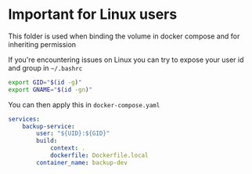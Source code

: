 # Important for Linux users
This folder is used when binding the volume in docker compose and for inheriting permission

If you're encountering issues on Linux you can try to expose your user id and group in `~/.bashrc`
```bash
export GID="$(id -g)"
export GNAME="$(id -gn)"
```

You can then apply this in `docker-compose.yaml`
```yaml
services:
    backup-service:
        user: "${UID}:${GID}"
        build:
            context: .
            dockerfile: Dockerfile.local
        container_name: backup-dev
```
